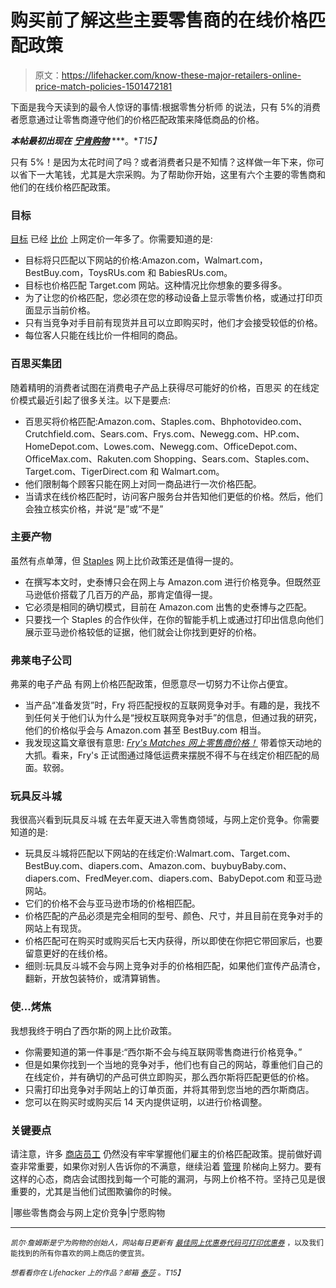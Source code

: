 # 购买前了解这些主要零售商的在线价格匹配政策

> 原文：<https://lifehacker.com/know-these-major-retailers-online-price-match-policies-1501472181>

下面是我今天读到的最令人惊讶的事情:根据零售分析师 的说法，只有 5%的消费者愿意通过让零售商遵守他们的价格匹配政策来降低商品的价格。



***本帖最初出现在*** [***宁肯购物***](http://www.rather-be-shopping.com/blog/2014/01/07/which-retailers-will-price-match-online-pricing/) ***。**T15】*

只有 5%！是因为太花时间了吗？或者消费者只是不知情？这样做一年下来，你可以省下一大笔钱，尤其是大宗采购。为了帮助你开始，这里有六个主要的零售商和他们的在线价格匹配政策。

### 目标

[目标](http://www.rather-be-shopping.com/coupons/target) 已经 [比价](https://lifehacker.com/best-buy-and-target-will-match-online-prices-with-some-509083761) 上网定价一年多了。你需要知道的是:

*   目标将只匹配以下网站的价格:Amazon.com，Walmart.com，BestBuy.com，ToysRUs.com 和 BabiesRUs.com。
*   目标也价格匹配 Target.com 网站。这种情况比你想象的要多得多。
*   为了让您的价格匹配，您必须在您的移动设备上显示零售价格，或通过打印页面显示当前价格。
*   只有当竞争对手目前有现货并且可以立即购买时，他们才会接受较低的价格。
*   每位客人只能在线比价一件相同的商品。

### 百思买集团

随着精明的消费者试图在消费电子产品上获得尽可能好的价格，百思买 的在线定价模式最近引起了很多关注。以下是要点:

*   百思买将价格匹配:Amazon.com、Staples.com、Bhphotovideo.com、Crutchfield.com、Sears.com、Frys.com、Newegg.com、HP.com、HomeDepot.com、Lowes.com、Newegg.com、OfficeDepot.com、OfficeMax.com、Rakuten.com Shopping、Sears.com、Staples.com、Target.com、TigerDirect.com 和 Walmart.com。
*   他们限制每个顾客只能在网上对同一商品进行一次价格匹配。
*   当请求在线价格匹配时，访问客户服务台并告知他们更低的价格。然后，他们会独立核实价格，并说“是”或“不是”

### 主要产物

虽然有点单薄，但 [Staples](http://www.rather-be-shopping.com/coupons/staples) 网上比价政策还是值得一提的。

*   在撰写本文时，史泰博只会在网上与 Amazon.com 进行价格竞争。但既然亚马逊低价搭载了几百万的产品，那肯定值得一提。
*   它必须是相同的确切模式，目前在 Amazon.com 出售的史泰博与之匹配。
*   只要找一个 Staples 的合作伙伴，在你的智能手机上或通过打印出信息向他们展示亚马逊价格较低的证据，他们就会让你找到更好的价格。

### 弗莱电子公司

弗莱的电子产品 有网上价格匹配政策，但愿意尽一切努力不让你占便宜。

*   当产品“准备发货”时，Fry 将匹配授权的互联网竞争对手。有趣的是，我找不到任何关于他们认为什么是“授权互联网竞争对手”的信息，但通过我的研究，他们的价格似乎会与 Amazon.com 甚至 BestBuy.com 相当。
*   我发现这篇文章很有意思: [*Fry's Matches 网上零售商价格！*](http://consumerist.com/2012/02/09/frys-matches-online-retailer-prices-with-a-great-big-catch/) 带着惊天动地的大抓。看来，Fry's 正试图通过降低运费来摆脱不得不与在线定价相匹配的局面。软弱。

### 玩具反斗城

我很高兴看到玩具反斗城 在去年夏天进入零售商领域，与网上定价竞争。你需要知道的是:

*   玩具反斗城将匹配以下网站的在线定价:Walmart.com、Target.com、BestBuy.com、diapers.com、Amazon.com、buybuyBaby.com、diapers.com、FredMeyer.com、diapers.com、BabyDepot.com 和亚马逊网站。
*   它们的价格不会与亚马逊市场的价格相匹配。
*   价格匹配的产品必须是完全相同的型号、颜色、尺寸，并且目前在竞争对手的网站上有现货。
*   价格匹配可在购买时或购买后七天内获得，所以即使在你把它带回家后，也要留意更好的在线价格。
*   细则:玩具反斗城不会与网上竞争对手的价格相匹配，如果他们宣传产品清仓，翻新，开放包装特价，或清算销售。

### 使...烤焦

我想我终于明白了西尔斯的网上比价政策。

*   你需要知道的第一件事是:“西尔斯不会与纯互联网零售商进行价格竞争。”
*   但是如果你找到一个当地的竞争对手，他们也有自己的网站，尊重他们自己的在线定价，并有确切的产品可供立即购买，那么西尔斯将匹配更低的价格。
*   只需打印出竞争对手网站上的订单页面，并将其带到您当地的西尔斯商店。
*   您可以在购买时或购买后 14 天内提供证明，以进行价格调整。

### 关键要点

请注意，许多 [商店员工](https://lifehacker.com/how-to-get-great-customer-service-without-losing-your-c-570727938) 仍然没有牢牢掌握他们雇主的价格匹配政策。提前做好调查非常重要，如果你对别人告诉你的不满意，继续沿着 [管理](https://lifehacker.com/a-step-by-step-guide-to-getting-better-customer-service-5805406) 阶梯向上努力。要有这样的心态，商店会试图找到每一个可能的漏洞，与网上价格不符。坚持己见是很重要的，尤其是当他们试图欺骗你的时候。

|哪些零售商会与网上定价竞争|宁愿购物

* * *

<small>*凯尔·詹姆斯是宁为购物的创始人，网站每日更新有*</small> [<small>*最佳网上优惠券代码*</small>](http://www.rather-be-shopping.com/)<small></small>*[<small>*可打印优惠券*</small>](http://www.rather-be-shopping.com/printable_coupons) <small>*，以及我们能找到的所有你喜欢的网上商店的便宜货。*</small>*

*<small>*想看看你在 Lifehacker 上的作品？邮箱*</small> [<small>*泰莎*</small>](https://mail.google.com/mail/?view=cm&fs=1&tf=1&to=tessa@lifehacker.com) <small>*。*T15】</small>*